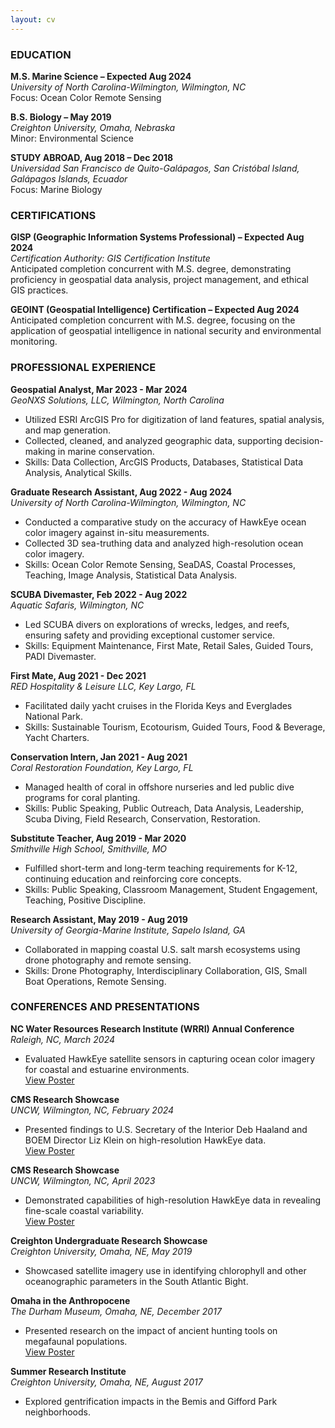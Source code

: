 ```yaml
---
layout: cv
---
```

### EDUCATION
**M.S. Marine Science – Expected Aug 2024**  
*University of North Carolina-Wilmington, Wilmington, NC*  
Focus: Ocean Color Remote Sensing

**B.S. Biology – May 2019**  
*Creighton University, Omaha, Nebraska*  
Minor: Environmental Science

**STUDY ABROAD, Aug 2018 – Dec 2018**  
*Universidad San Francisco de Quito-Galápagos, San Cristóbal Island, Galápagos Islands, Ecuador*  
Focus: Marine Biology

### CERTIFICATIONS
**GISP (Geographic Information Systems Professional) – Expected Aug 2024**  
*Certification Authority: GIS Certification Institute*  
Anticipated completion concurrent with M.S. degree, demonstrating proficiency in geospatial data analysis, project management, and ethical GIS practices.

**GEOINT (Geospatial Intelligence) Certification – Expected Aug 2024**  
Anticipated completion concurrent with M.S. degree, focusing on the application of geospatial intelligence in national security and environmental monitoring.

### PROFESSIONAL EXPERIENCE
**Geospatial Analyst, Mar 2023 - Mar 2024**  
*GeoNXS Solutions, LLC, Wilmington, North Carolina*  
- Utilized ESRI ArcGIS Pro for digitization of land features, spatial analysis, and map generation.  
- Collected, cleaned, and analyzed geographic data, supporting decision-making in marine conservation.  
- Skills: Data Collection, ArcGIS Products, Databases, Statistical Data Analysis, Analytical Skills.

**Graduate Research Assistant, Aug 2022 - Aug 2024**  
*University of North Carolina-Wilmington, Wilmington, NC*  
- Conducted a comparative study on the accuracy of HawkEye ocean color imagery against in-situ measurements.  
- Collected 3D sea-truthing data and analyzed high-resolution ocean color imagery.  
- Skills: Ocean Color Remote Sensing, SeaDAS, Coastal Processes, Teaching, Image Analysis, Statistical Data Analysis.

**SCUBA Divemaster, Feb 2022 - Aug 2022**  
*Aquatic Safaris, Wilmington, NC*  
- Led SCUBA divers on explorations of wrecks, ledges, and reefs, ensuring safety and providing exceptional customer service.  
- Skills: Equipment Maintenance, First Mate, Retail Sales, Guided Tours, PADI Divemaster.

**First Mate, Aug 2021 - Dec 2021**  
*RED Hospitality & Leisure LLC, Key Largo, FL*  
- Facilitated daily yacht cruises in the Florida Keys and Everglades National Park.  
- Skills: Sustainable Tourism, Ecotourism, Guided Tours, Food & Beverage, Yacht Charters.

**Conservation Intern, Jan 2021 - Aug 2021**  
*Coral Restoration Foundation, Key Largo, FL*  
- Managed health of coral in offshore nurseries and led public dive programs for coral planting.  
- Skills: Public Speaking, Public Outreach, Data Analysis, Leadership, Scuba Diving, Field Research, Conservation, Restoration.

**Substitute Teacher, Aug 2019 - Mar 2020**  
*Smithville High School, Smithville, MO*  
- Fulfilled short-term and long-term teaching requirements for K-12, continuing education and reinforcing core concepts.  
- Skills: Public Speaking, Classroom Management, Student Engagement, Teaching, Positive Discipline.

**Research Assistant, May 2019 - Aug 2019**  
*University of Georgia-Marine Institute, Sapelo Island, GA*  
- Collaborated in mapping coastal U.S. salt marsh ecosystems using drone photography and remote sensing.  
- Skills: Drone Photography, Interdisciplinary Collaboration, GIS, Small Boat Operations, Remote Sensing.

### CONFERENCES AND PRESENTATIONS
**NC Water Resources Research Institute (WRRI) Annual Conference**  
*Raleigh, NC, March 2024*  
- Evaluated HawkEye satellite sensors in capturing ocean color imagery for coastal and estuarine environments.  
[View Poster](https://dinodiver.github.io/mitchtork/assets/pdf/WRRI_poster.pdf)

**CMS Research Showcase**  
*UNCW, Wilmington, NC, February 2024*  
- Presented findings to U.S. Secretary of the Interior Deb Haaland and BOEM Director Liz Klein on high-resolution HawkEye data.  
[View Poster](https://dinodiver.github.io/mitchtork/assets/pdf/cms_summer_23.pdf)

**CMS Research Showcase**  
*UNCW, Wilmington, NC, April 2023*  
- Demonstrated capabilities of high-resolution HawkEye data in revealing fine-scale coastal variability.  
[View Poster](https://dinodiver.github.io/mitchtork/assets/pdf/cms_summer_23.pdf)

**Creighton Undergraduate Research Showcase**  
*Creighton University, Omaha, NE, May 2019*  
- Showcased satellite imagery use in identifying chlorophyll and other oceanographic parameters in the South Atlantic Bight.

**Omaha in the Anthropocene**  
*The Durham Museum, Omaha, NE, December 2017*  
- Presented research on the impact of ancient hunting tools on megafaunal populations.  
[View Poster](https://dinodiver.github.io/mitchtork/assets/pdf/arrowheads_vs_megafauna.pdf)

**Summer Research Institute**  
*Creighton University, Omaha, NE, August 2017*  
- Explored gentrification impacts in the Bemis and Gifford Park neighborhoods.
